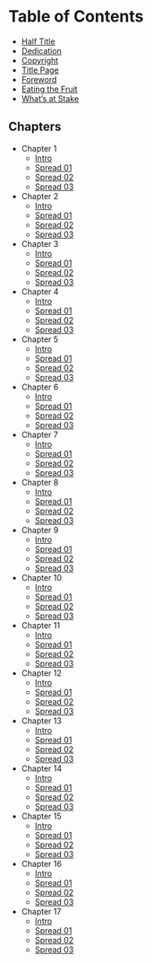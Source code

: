 # Table of Contents

- [Half Title](./00_01_HALF_TITLE.md)
- [Dedication](./00_02_DEDICATION.md)
- [Copyright](./00_03_COPYRIGHT.md)
- [Title Page](./00_04_TITLE_PAGE.md)
- [Foreword](./01_FOREWORD.md)
- [Eating the Fruit](./02_EATING_THE_FRUIT.md)
- [What’s at Stake](./03_WHATS_AT_STAKE.md)

## Chapters

- Chapter 1
  - [Intro](./CHAPTER_01/01_INTRO.md)
  - [Spread 01](./CHAPTER_01/SPREAD_01.md)
  - [Spread 02](./CHAPTER_01/SPREAD_02.md)
  - [Spread 03](./CHAPTER_01/SPREAD_03.md)
- Chapter 2
  - [Intro](./CHAPTER_02/01_INTRO.md)
  - [Spread 01](./CHAPTER_02/SPREAD_01.md)
  - [Spread 02](./CHAPTER_02/SPREAD_02.md)
  - [Spread 03](./CHAPTER_02/SPREAD_03.md)
- Chapter 3
  - [Intro](./CHAPTER_03/01_INTRO.md)
  - [Spread 01](./CHAPTER_03/SPREAD_01.md)
  - [Spread 02](./CHAPTER_03/SPREAD_02.md)
  - [Spread 03](./CHAPTER_03/SPREAD_03.md)
- Chapter 4
  - [Intro](./CHAPTER_04/01_INTRO.md)
  - [Spread 01](./CHAPTER_04/SPREAD_01.md)
  - [Spread 02](./CHAPTER_04/SPREAD_02.md)
  - [Spread 03](./CHAPTER_04/SPREAD_03.md)
- Chapter 5
  - [Intro](./CHAPTER_05/01_INTRO.md)
  - [Spread 01](./CHAPTER_05/SPREAD_01.md)
  - [Spread 02](./CHAPTER_05/SPREAD_02.md)
  - [Spread 03](./CHAPTER_05/SPREAD_03.md)
- Chapter 6
  - [Intro](./CHAPTER_06/01_INTRO.md)
  - [Spread 01](./CHAPTER_06/SPREAD_01.md)
  - [Spread 02](./CHAPTER_06/SPREAD_02.md)
  - [Spread 03](./CHAPTER_06/SPREAD_03.md)
- Chapter 7
  - [Intro](./CHAPTER_07/01_INTRO.md)
  - [Spread 01](./CHAPTER_07/SPREAD_01.md)
  - [Spread 02](./CHAPTER_07/SPREAD_02.md)
  - [Spread 03](./CHAPTER_07/SPREAD_03.md)
- Chapter 8
  - [Intro](./CHAPTER_08/01_INTRO.md)
  - [Spread 01](./CHAPTER_08/SPREAD_01.md)
  - [Spread 02](./CHAPTER_08/SPREAD_02.md)
  - [Spread 03](./CHAPTER_08/SPREAD_03.md)
- Chapter 9
  - [Intro](./CHAPTER_09/01_INTRO.md)
  - [Spread 01](./CHAPTER_09/SPREAD_01.md)
  - [Spread 02](./CHAPTER_09/SPREAD_02.md)
  - [Spread 03](./CHAPTER_09/SPREAD_03.md)
- Chapter 10
  - [Intro](./CHAPTER_10/01_INTRO.md)
  - [Spread 01](./CHAPTER_10/SPREAD_01.md)
  - [Spread 02](./CHAPTER_10/SPREAD_02.md)
  - [Spread 03](./CHAPTER_10/SPREAD_03.md)
- Chapter 11
  - [Intro](./CHAPTER_11/01_INTRO.md)
  - [Spread 01](./CHAPTER_11/SPREAD_01.md)
  - [Spread 02](./CHAPTER_11/SPREAD_02.md)
  - [Spread 03](./CHAPTER_11/SPREAD_03.md)
- Chapter 12
  - [Intro](./CHAPTER_12/01_INTRO.md)
  - [Spread 01](./CHAPTER_12/SPREAD_01.md)
  - [Spread 02](./CHAPTER_12/SPREAD_02.md)
  - [Spread 03](./CHAPTER_12/SPREAD_03.md)
- Chapter 13
  - [Intro](./CHAPTER_13/01_INTRO.md)
  - [Spread 01](./CHAPTER_13/SPREAD_01.md)
  - [Spread 02](./CHAPTER_13/SPREAD_02.md)
  - [Spread 03](./CHAPTER_13/SPREAD_03.md)
- Chapter 14
  - [Intro](./CHAPTER_14/01_INTRO.md)
  - [Spread 01](./CHAPTER_14/SPREAD_01.md)
  - [Spread 02](./CHAPTER_14/SPREAD_02.md)
  - [Spread 03](./CHAPTER_14/SPREAD_03.md)
- Chapter 15
  - [Intro](./CHAPTER_15/01_INTRO.md)
  - [Spread 01](./CHAPTER_15/SPREAD_01.md)
  - [Spread 02](./CHAPTER_15/SPREAD_02.md)
  - [Spread 03](./CHAPTER_15/SPREAD_03.md)
- Chapter 16
  - [Intro](./CHAPTER_16/01_INTRO.md)
  - [Spread 01](./CHAPTER_16/SPREAD_01.md)
  - [Spread 02](./CHAPTER_16/SPREAD_02.md)
  - [Spread 03](./CHAPTER_16/SPREAD_03.md)
- Chapter 17
  - [Intro](./CHAPTER_17/01_INTRO.md)
  - [Spread 01](./CHAPTER_17/SPREAD_01.md)
  - [Spread 02](./CHAPTER_17/SPREAD_02.md)
  - [Spread 03](./CHAPTER_17/SPREAD_03.md)

